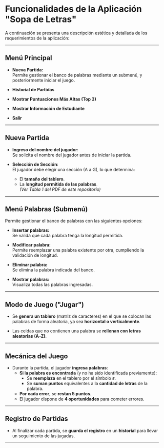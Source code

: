 # Funcionalidades de la Aplicación "Sopa de Letras"

A continuación se presenta una descripción estética y detallada de los requerimientos de la aplicación:

---

## Menú Principal

- **Nueva Partida:**  
  Permite gestionar el banco de palabras mediante un submenú, y posteriormente iniciar el juego.

- **Historial de Partidas**

- **Mostrar Puntuaciones Más Altas (Top 3)**

- **Mostrar Información de Estudiante**

- **Salir**

---

## Nueva Partida

- **Ingreso del nombre del jugador:**  
  Se solicita el nombre del jugador antes de iniciar la partida.

- **Selección de Sección:**  
  El jugador debe elegir una sección (A a G), lo que determina:
  - El **tamaño del tablero**.
  - La **longitud permitida de las palabras**.  
    *(Ver Tabla 1 del PDF de este repositorio)*

---

## Menú Palabras (Submenú)

Permite gestionar el banco de palabras con las siguientes opciones:

- **Insertar palabras:**  
  Se valida que cada palabra tenga la longitud permitida.

- **Modificar palabra:**  
  Permite reemplazar una palabra existente por otra, cumpliendo la validación de longitud.

- **Eliminar palabra:**  
  Se elimina la palabra indicada del banco.

- **Mostrar palabras:**  
  Visualiza todas las palabras ingresadas.

---

## Modo de Juego ("Jugar")

- Se **genera un tablero** (matriz de caracteres) en el que se colocan las palabras de forma aleatoria, ya sea **horizontal o verticalmente**.

- Las celdas que no contienen una palabra se **rellenan con letras aleatorias (A–Z)**.

---

## Mecánica del Juego

- Durante la partida, el jugador **ingresa palabras**:
  - **Si la palabra es encontrada** (y no ha sido identificada previamente):
    - Se **reemplaza** en el tablero por el símbolo **`#`**.
    - Se **suman puntos** equivalentes a la **cantidad de letras** de la palabra.
  - **Por cada error**, se **restan 5 puntos**.
  - El jugador dispone de **4 oportunidades** para cometer errores.

---

## Registro de Partidas

- Al finalizar cada partida, se **guarda el registro** en un **historial** para llevar un seguimiento de las jugadas.

---
